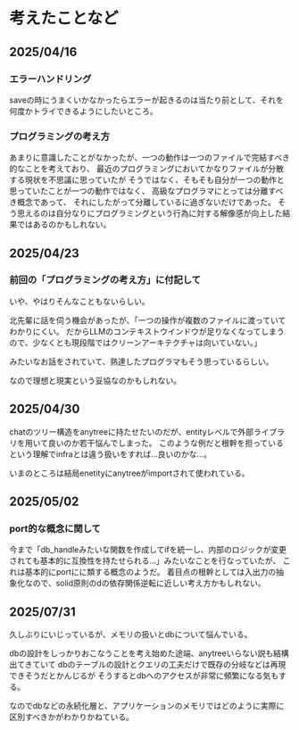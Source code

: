 # 考えたことなど

## 2025/04/16

### エラーハンドリング

saveの時にうまくいかなかったらエラーが起きるのは当たり前として、それを何度かトライできるようにしたいところ。

### プログラミングの考え方

あまりに意識したことがなかったが、一つの動作は一つのファイルで完結すべき的なことを考えており、
最近のプログラミングにおいてかなりファイルが分散する現状を不思議に思っていたが
そうではなく、そもそも自分が一つの動作と思っていたことが一つの動作ではなく、
高級なプログラマにとっては分離すべき概念であって、
それにしたがって分離しているに過ぎないだけであった。
そう思えるのは自分なりにプログラミングという行為に対する解像感が向上した結果ではあるのかもしれない。

## 2025/04/23

### 前回の「プログラミングの考え方」に付記して

いや、やはりそんなこともないらしい。

北先輩に話を伺う機会があったが、「一つの操作が複数のファイルに渡っていてわかりにくい。
だからLLMのコンテキストウインドウが足りなくなってしまうので、少なくとも現段階ではクリーンアーキテクチャは向いていない。」

みたいなお話をされていて、熟達したプログラマもそう思っているらしい。

なので理想と現実という妥協なのかもしれない。

## 2025/04/30

chatのツリー構造をanytreeに持たせたいのだが、entityレベルで外部ライブラリを用いて良いのか若干悩んでしまった。
このような例だと根幹を担っているという理解でinfraとは違う扱いをすれば…良いのかな…。

いまのところは結局enetityにanytreeがimportされて使われている。

## 2025/05/02

### port的な概念に関して

今まで「db_handleみたいな関数を作成してifを統一し、内部のロジックが変更されても基本的に互換性を持たせられる…」みたいなことを行なっていたが、
これは基本的にportにに類する概念のようだ。
着目点の根幹としては入出力の抽象化なので、solid原則のdの依存関係逆転に近しい考え方かもしれない。

## 2025/07/31

久しぶりにいじっているが、メモリの扱いとdbについて悩んでいる。

dbの設計をしっかりおこなうことを考え始めた途端、anytreeいらない説も結構出てきていて
dbのテーブルの設計とクエリの工夫だけで既存の分岐などは再現できそうだとかんじるが
そうするとdbへのアクセスが非常に頻繁になる気もする。

なのでdbなどの永続化層と、アプリケーションのメモリではどのように実際に区別すべきかがわかりかねている。
